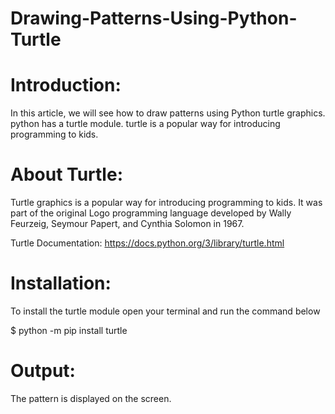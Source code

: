 # Drawing-Patterns-Using-Python-Turtle

# Introduction:
In this article, we will see how to draw patterns using Python turtle graphics. python has a turtle module. turtle is a popular way for introducing programming to kids. 

# About Turtle:
Turtle graphics is a popular way for introducing programming to kids. It was part of the original Logo programming language developed by Wally Feurzeig, Seymour Papert, and Cynthia Solomon in 1967.

Turtle Documentation: https://docs.python.org/3/library/turtle.html

# Installation:
To install the turtle module open your terminal and run the command below 

$ python -m pip install turtle

# Output:
The pattern is displayed on the screen.

